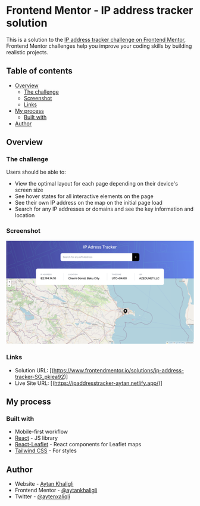 # Frontend Mentor - IP address tracker solution

This is a solution to the [IP address tracker challenge on Frontend Mentor](https://www.frontendmentor.io/challenges/ip-address-tracker-I8-0yYAH0), Frontend Mentor challenges help you improve your coding skills by building realistic projects.

## Table of contents

- [Overview](#overview)
  - [The challenge](#the-challenge)
  - [Screenshot](#screenshot)
  - [Links](#links)
- [My process](#my-process)
  - [Built with](#built-with)
- [Author](#author)

## Overview

### The challenge

Users should be able to:

- View the optimal layout for each page depending on their device's screen size
- See hover states for all interactive elements on the page
- See their own IP address on the map on the initial page load
- Search for any IP addresses or domains and see the key information and location

### Screenshot

![](./src/assets/images/screenshot.jpg)

### Links

- Solution URL: [(https://www.frontendmentor.io/solutions/ip-address-tracker-SG_pkiea92)]
- Live Site URL: [(https://ipaddresstracker-aytan.netlify.app/)]

## My process

### Built with

- Mobile-first workflow
- [React](https://reactjs.org/) - JS library
- [React-Leaflet](https://react-leaflet.js.org/) - React components for Leaflet maps
- [Tailwind CSS](https://tailwindcss.com/) - For styles

## Author

- Website - [Aytan Khaligli](https://aytankhaligli.netlify.app/)
- Frontend Mentor - [@aytankhaligli](https://www.frontendmentor.io/profile/aytankhaligli)
- Twitter - [@aytenxaliqli](https://www.twitter.com/aytenxaliqli)
